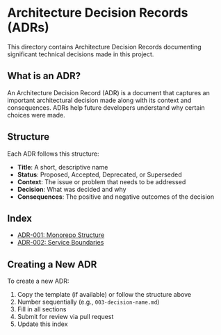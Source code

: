 # Architecture Decision Records (ADRs)

This directory contains Architecture Decision Records documenting significant technical decisions made in this project.

## What is an ADR?

An Architecture Decision Record (ADR) is a document that captures an important architectural decision made along with its context and consequences. ADRs help future developers understand why certain choices were made.

## Structure

Each ADR follows this structure:

- **Title**: A short, descriptive name
- **Status**: Proposed, Accepted, Deprecated, or Superseded
- **Context**: The issue or problem that needs to be addressed
- **Decision**: What was decided and why
- **Consequences**: The positive and negative outcomes of the decision

## Index

- [ADR-001: Monorepo Structure](./001-monorepo-structure.md)
- [ADR-002: Service Boundaries](./002-service-boundaries.md)

## Creating a New ADR

To create a new ADR:

1. Copy the template (if available) or follow the structure above
2. Number sequentially (e.g., `003-decision-name.md`)
3. Fill in all sections
4. Submit for review via pull request
5. Update this index
